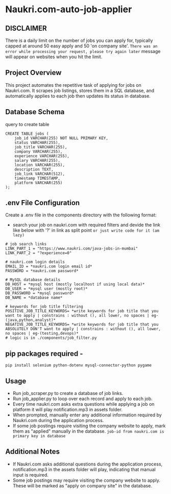 # Naukri.com-auto-job-applier

## DISCLAIMER
There is a daily limit on the number of jobs you can apply for, typically capped at around 50 easy apply and 50 'on company site'.
`There was an error while processing your request, please try again later`
message will appear on websites when you hit the limit.

## Project Overview

This project automates the repetitive task of applying for jobs on Naukri.com. It scrapes job listings, stores them in a SQL database, and automatically applies to each job then updates its status in database.


## Database Schema
query to create table

```
CREATE TABLE jobs (
    job_id VARCHAR(255) NOT NULL PRIMARY KEY,
    status VARCHAR(255),
    job_title VARCHAR(255),
    company VARCHAR(255),
    experience VARCHAR(255),
    salary VARCHAR(255),
    location VARCHAR(255),
    description TEXT,
    job_link VARCHAR(512),
    timestamp TIMESTAMP,
    platform VARCHAR(255)
);
```

## .env File Configuration

Create a .env file in the components directory with the following format:
- search your job on naukri.com with required filters and devide the link like below with '?' in link as split point `or just write code for it (am lazy)`
```
# job search links
LINK_PART_1 = "https://www.naukri.com/java-jobs-in-mumbai"
LINK_PART_2 = "?experience=0"

# naukri.com login details
EMAIL_ID = *naukri.com login email id*
PASSWORD = *naukri.com password*

# MySQL database details
DB_HOST = *mysql host (mostly localhost if using local data)*
DB_USER = *mysql user (mostly root)*
DB_PASSWORD = *mysql password*
DB_NAME = *database name*

# keywords for job title filtering
POSITIVE_JOB_TITLE_KEYWORDS= *write keywords for job title that you want to apply | constrains : without (), all lower, no spaces | eg-(java,python,analyst)*
NEGATIVE_JOB_TITLE_KEYWORDS= *write keywords for job title that you ABSOLUTELY DON'T want to apply | constrains : without (), all lower, no spaces | eg-(testing,devops)*
# logic is in ./components/job_filter.py
```

## pip packages required -
```pip install selenium python-dotenv mysql-connector-python pygame```


## Usage

- Run job_scraper.py to create a database of job links.
- Run job_applier.py to loop over each record and apply to each job.
- Every time naukri.com asks extra questions while applying a job on platform it will play notification.mp3 in assets folder.
- When prompted, manually enter any additional information required by Naukri.com during the application process.
- If some job postings require visiting the company website to apply, mark them as "applied" manually in the database. `job-id from naukri.com is primary key in database`

## Additional Notes

- If Naukri.com asks additional questions during the application process, notification.mp3 in the assets folder will play, indicating that manual input is required.
- Some job postings may require visiting the company website to apply. These will be marked as "apply on company site" in the database.

